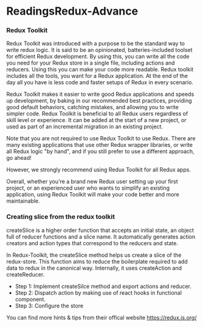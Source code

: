 # ReadingsRedux-Advance

### Redux Toolkit

Redux Toolkit was introduced with a purpose to be the standard way to write redux logic. It is said to be an opinionated, batteries-included toolset for efficient Redux development. By using this, you can write all the code you need for your Redux store in a single file, including actions and reducers. Using this you can make your code more readable. Redux toolkit includes all the tools, you want for a Redux application. At the end of the day all you have is less code and faster setups of Redux in every scenario.

Redux Toolkit makes it easier to write good Redux applications and speeds up development, by baking in our recommended best practices, providing good default behaviors, catching mistakes, and allowing you to write simpler code. Redux Toolkit is beneficial to all Redux users regardless of skill level or experience. It can be added at the start of a new project, or used as part of an incremental migration in an existing project.

Note that you are not required to use Redux Toolkit to use Redux. There are many existing applications that use other Redux wrapper libraries, or write all Redux logic "by hand", and if you still prefer to use a different approach, go ahead!

However, we strongly recommend using Redux Toolkit for all Redux apps.

Overall, whether you're a brand new Redux user setting up your first project, or an experienced user who wants to simplify an existing application, using Redux Toolkit will make your code better and more maintainable.



### Creating slice from the redux toolkit

createSlice is a higher order function that accepts an initial state, an object full of reducer functions and a slice name. It automatically generates action creators and action types that correspond to the reducers and state.

In Redux-Toolkit, the createSlice method helps us create a slice of the redux-store. This function aims to reduce the boilerplate required to add data to redux in the canonical way. Internally, it uses createAction and createReducer.

- Step 1: Implement createSilce method and export actions and reducer.
- Step 2: Dispatch action by making use of react hooks in functional component.
- Step 3: Configure the store



You can find more hints & tips from their offical website https://redux.js.org/

